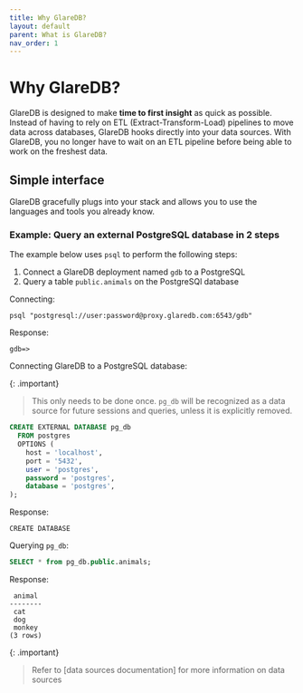 ```yaml
---
title: Why GlareDB?
layout: default
parent: What is GlareDB?
nav_order: 1
---
```


# Why GlareDB?

GlareDB is designed to make **time to first insight** as quick as possible.
Instead of having to rely on ETL (Extract-Transform-Load) pipelines to move data
across databases, GlareDB hooks directly into your data sources. With GlareDB,
you no longer have to wait on an ETL pipeline before being able to work on the
freshest data.

## Simple interface

GlareDB gracefully plugs into your stack and allows you to use the languages and
tools you already know.

<!-- markdownlint-disable title-case-style -->

### Example: Query an external PostgreSQL database in 2 steps

<!-- markdownlint-enable title-case-style -->

The example below uses `psql` to perform the following steps:

1. Connect a GlareDB deployment named `gdb` to a PostgreSQL
2. Query a table `public.animals` on the PostgreSQl database

Connecting:

```console
psql "postgresql://user:password@proxy.glaredb.com:6543/gdb"
```

Response:

```console
gdb=>
```

Connecting GlareDB to a PostgreSQL database:

{: .important}

> This only needs to be done once. `pg_db` will be recognized as a data source
> for future sessions and queries, unless it is explicitly removed.

```sql
CREATE EXTERNAL DATABASE pg_db
  FROM postgres
  OPTIONS (
    host = 'localhost',
    port = '5432',
    user = 'postgres',
    password = 'postgres',
    database = 'postgres',
);
```

Response:

```console
CREATE DATABASE
```

Querying `pg_db`:

```sql
SELECT * from pg_db.public.animals;
```

Response:

```console
 animal
--------
 cat
 dog
 monkey
(3 rows)
```

{: .important}

> Refer to [data sources documentation] for more information on data sources
